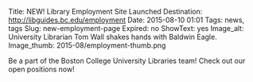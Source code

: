 Title: NEW! Library Employment Site Launched
Destination: http://libguides.bc.edu/employment
Date: 2015-08-10 01:01 
Tags: news, tags 
Slug: new-employment-page
Expired: no
ShowText: yes
Image_alt: University Librarian Tom Wall shakes hands with Baldwin Eagle.
Image_thumb: 2015-08/employment-thumb.png

Be a part of the Boston College University Libraries team! Check out our open positions now!
